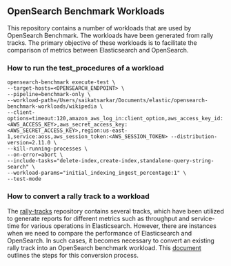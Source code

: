 ## OpenSearch Benchmark Workloads

This repository contains a number of workloads that are used by OpenSearch Benchmark. The workloads have been generated from rally tracks. The primary objective of these workloads is to facilitate the comparison of metrics between Elasticsearch and OpenSearch.

### How to run the test_procedures of a workload

```
opensearch-benchmark execute-test \
--target-hosts=<OPENSEARCH_ENDPOINT> \
--pipeline=benchmark-only \
--workload-path=/Users/saikatsarkar/Documents/elastic/opensearch-benchmark-workloads/wikipedia \
--client-options=timeout:120,amazon_aws_log_in:client_option,aws_access_key_id:<AWS_ACCESS_KEY>,aws_secret_access_key:<AWS_SECRET_ACCESS_KEY>,region:us-east-1,service:aoss,aws_session_token:<AWS_SESSION_TOKEN> --distribution-version=2.11.0 \
--kill-running-processes \
--on-error=abort \
--include-tasks="delete-index,create-index,standalone-query-string-search" \
--workload-params="initial_indexing_ingest_percentage:1" \
--test-mode
```

### How to convert a rally track to a workload

The [rally-tracks](https://github.com/elastic/rally-tracks) repository contains several tracks, which have been utilized to generate reports for different metrics such as throughput and service-time for various operations in Elasticsearch. However, there are instances when we need to compare the performance of Elasticsearch and OpenSearch. In such cases, it becomes necessary to convert an existing rally track into an OpenSearch benchmark workload. This [document](https://docs.google.com/document/d/1uHaDif-Y_Gxi_mRkuhu_GFSuq0vxttqiX0C8TqLFB5k/edit#heading=h.em17tzmo2ssw) outlines the steps for this conversion process.